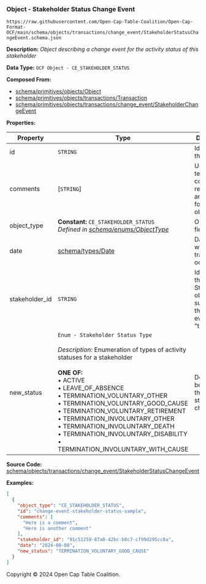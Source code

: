 ### Object - Stakeholder Status Change Event

`https://raw.githubusercontent.com/Open-Cap-Table-Coalition/Open-Cap-Format-OCF/main/schema/objects/transactions/change_event/StakeholderStatusChangeEvent.schema.json`

**Description:** _Object describing a change event for the activity status of this stakeholder_

**Data Type:** `OCF Object - CE_STAKEHOLDER_STATUS`

**Composed From:**

- [schema/primitives/objects/Object](../../../primitives/objects/Object.md)
- [schema/primitives/objects/transactions/Transaction](../../../primitives/objects/transactions/Transaction.md)
- [schema/primitives/objects/transactions/change_event/StakeholderChangeEvent](../../../primitives/objects/transactions/change_event/StakeholderChangeEvent.md)

**Properties:**

| Property       | Type                                                                                                                                                                                                                                                                                                                                                                                                                                                                                                          | Description                                                                        | Required   |
| -------------- | ------------------------------------------------------------------------------------------------------------------------------------------------------------------------------------------------------------------------------------------------------------------------------------------------------------------------------------------------------------------------------------------------------------------------------------------------------------------------------------------------------------- | ---------------------------------------------------------------------------------- | ---------- |
| id             | `STRING`                                                                                                                                                                                                                                                                                                                                                                                                                                                                                                      | Identifier for the object                                                          | `REQUIRED` |
| comments       | [`STRING`]                                                                                                                                                                                                                                                                                                                                                                                                                                                                                                    | Unstructured text comments related to and stored for the object                    | -          |
| object_type    | **Constant:** `CE_STAKEHOLDER_STATUS`</br>_Defined in [schema/enums/ObjectType](../../../enums/ObjectType.md)_                                                                                                                                                                                                                                                                                                                                                                                                | Object type field                                                                  | `REQUIRED` |
| date           | [schema/types/Date](../../../types/Date.md)                                                                                                                                                                                                                                                                                                                                                                                                                                                                   | Date on which the transaction occurred                                             | `REQUIRED` |
| stakeholder_id | `STRING`                                                                                                                                                                                                                                                                                                                                                                                                                                                                                                      | Identifier of the Stakeholder object, a subject of this change event "transaction" | `REQUIRED` |
| new_status     | `Enum - Stakeholder Status Type`</br></br>_Description:_ Enumeration of types of activity statuses for a stakeholder</br></br>**ONE OF:** </br>&bull; ACTIVE </br>&bull; LEAVE_OF_ABSENCE </br>&bull; TERMINATION_VOLUNTARY_OTHER </br>&bull; TERMINATION_VOLUNTARY_GOOD_CAUSE </br>&bull; TERMINATION_VOLUNTARY_RETIREMENT </br>&bull; TERMINATION_INVOLUNTARY_OTHER </br>&bull; TERMINATION_INVOLUNTARY_DEATH </br>&bull; TERMINATION_INVOLUNTARY_DISABILITY </br>&bull; TERMINATION_INVOLUNTARY_WITH_CAUSE | Denoting the beginning of this activity status on the change date                  | `REQUIRED` |

**Source Code:** [schema/objects/transactions/change_event/StakeholderStatusChangeEvent](../../../../../../schema/objects/transactions/change_event/StakeholderStatusChangeEvent.schema.json)

**Examples:**

```json
[
  {
    "object_type": "CE_STAKEHOLDER_STATUS",
    "id": "change-event-stakeholder-status-sample",
    "comments": [
      "Here is a comment",
      "Here is another comment"
    ],
    "stakeholder_id": "91c51259-87a0-42bc-b8c7-cf99d295cc8a",
    "date": "2024-08-08",
    "new_status": "TERMINATION_VOLUNTARY_GOOD_CAUSE"
  }
]
```

Copyright © 2024 Open Cap Table Coalition.
